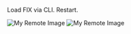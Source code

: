 Load FIX via CLI. Restart.

![My Remote Image](https://github.com/EonClaw/DIY-Flight-Controller-STM32F411CEU6/blob/main/images/load.png?raw=true?dl=0)
![My Remote Image](https://github.com/EonClaw/DIY-Flight-Controller-STM32F411CEU6/blob/main/images/execute.png?raw=true?dl=0)
